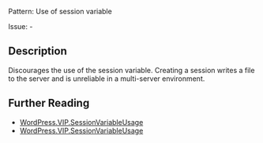 Pattern: Use of session variable

Issue: -

## Description

Discourages the use of the session variable. Creating a session writes a file to the server and is unreliable in a multi-server environment.

## Further Reading

* [WordPress.VIP.SessionVariableUsage](https://lobby.vip.wordpress.com/wordpress-com-documentation/code-review-what-we-look-for/#session-start-and-other-session-functions)
* [WordPress.VIP.SessionVariableUsage](https://github.com/WordPress/WordPress-Coding-Standards/tree/develop/WordPress/Sniffs/VIP/SessionVariableUsageSniff.php)